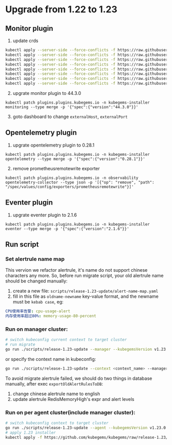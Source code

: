 # Upgrade from 1.22 to 1.23

## Monitor plugin
1. update crds
```bash
kubectl apply --server-side --force-conflicts -f https://raw.githubusercontent.com/prometheus-operator/prometheus-operator/v0.62.0/example/prometheus-operator-crd/monitoring.coreos.com_alertmanagerconfigs.yaml
kubectl apply --server-side --force-conflicts -f https://raw.githubusercontent.com/prometheus-operator/prometheus-operator/v0.62.0/example/prometheus-operator-crd/monitoring.coreos.com_alertmanagers.yaml
kubectl apply --server-side --force-conflicts -f https://raw.githubusercontent.com/prometheus-operator/prometheus-operator/v0.62.0/example/prometheus-operator-crd/monitoring.coreos.com_podmonitors.yaml
kubectl apply --server-side --force-conflicts -f https://raw.githubusercontent.com/prometheus-operator/prometheus-operator/v0.62.0/example/prometheus-operator-crd/monitoring.coreos.com_probes.yaml
kubectl apply --server-side --force-conflicts -f https://raw.githubusercontent.com/prometheus-operator/prometheus-operator/v0.62.0/example/prometheus-operator-crd/monitoring.coreos.com_prometheuses.yaml
kubectl apply --server-side --force-conflicts -f https://raw.githubusercontent.com/prometheus-operator/prometheus-operator/v0.62.0/example/prometheus-operator-crd/monitoring.coreos.com_prometheusrules.yaml
kubectl apply --server-side --force-conflicts -f https://raw.githubusercontent.com/prometheus-operator/prometheus-operator/v0.62.0/example/prometheus-operator-crd/monitoring.coreos.com_servicemonitors.yaml
kubectl apply --server-side --force-conflicts -f https://raw.githubusercontent.com/prometheus-operator/prometheus-operator/v0.62.0/example/prometheus-operator-crd/monitoring.coreos.com_thanosrulers.yaml
```
2. upgrate monitor plugin to 44.3.0
```
kubectl patch plugins.plugins.kubegems.io -n kubegems-installer monitoring --type merge -p '{"spec":{"version":"44.3.0"}}'
```
3. goto dashboard to change `externalHost`, `externalPort`

## Opentelemetry plugin
1. upgrate opentelemetry plugin to 0.28.1
```
kubectl patch plugins.plugins.kubegems.io -n kubegems-installer opentelemetry --type merge -p '{"spec":{"version":"0.28.1"}}'
```
2. remove prometheusremotewrite exporter
```
kubectl patch plugins.plugins.kubegems.io -n observability opentelemetry-collector --type json -p '[{"op": "remove", "path": "/spec/values/config/exporters/prometheusremotewrite"}]'
```

## Eventer plugin
1. upgrate eventer plugin to 2.1.6
```
kubectl patch plugins.plugins.kubegems.io -n kubegems-installer eventer --type merge -p '{"spec":{"version":"2.1.6"}}'
```

## Run script
### Set alertrule name map
This vervion we refactor alertrule, it's name do not support chinese characters any more.
So, before run migrate script, your old alertrule name should be changed manually:
1. create a new file: `scripts/release-1.23-update/alert-name-map.yaml`
2. fill in this file as `oldname-newname` key-value format, and the newname must be `kebab case`, eg:
```yaml
CPU使用率告警: cpu-usage-alert
内存使用率超过80%: memory-usage-80-percent
```

### Run on manager cluster:

```sh
# switch kubeconfig current context to target cluster
# run migrate
go run ./scripts/release-1.23-update --manager --kubegemsVersion v1.23.0
```

or specify the context name in kubeconfig:

```sh
go run ./scripts/release-1.23-update --context <context_name> --manager --kubegemsVersion v1.23.0
```

To avoid migrate alertrule failed, we should do two things in database manually, after exec `exportOldAlertRulesToDB`:
1. change chinese alertrule name to english
2. update alertrule RedisMemoryHigh's expr and alert levels

### Run on per agent cluster(include manager cluster):

```sh
# switch kubeconfig context to target cluster
go run ./scripts/release-1.23-update --agent --kubegemsVersion v1.23.0
# apply 1.23 installer
kubectl apply -f https://github.com/kubegems/kubegems/raw/release-1.23/deploy/installer.yaml
```
